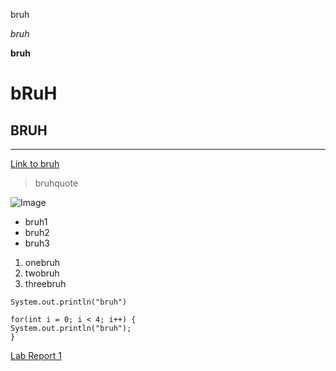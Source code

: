 bruh

*bruh*

**bruh**
# bRuH
## BRUH
---
[Link to bruh](https://www.dictionary.com/e/slang/bruh/)
> bruhquote

![Image](http://url/a.png)
* bruh1
* bruh2
* bruh3
1. onebruh
2. twobruh
3. threebruh

`System.out.println("bruh")`

```
for(int i = 0; i < 4; i++) {
System.out.println("bruh");
}
```

[Lab Report 1](https://rhoqan.github.io/cse15l-lab-reports/lab-report-1-week-0.html)
